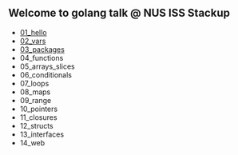 ## Welcome to golang talk @ NUS ISS Stackup

- [01_hello](./01_hello)
- [02_vars](./02_vars)
- [03_packages](./03_packages)
- 04_functions
- 05_arrays_slices
- 06_conditionals
- 07_loops
- 08_maps
- 09_range
- 10_pointers
- 11_closures
- 12_structs
- 13_interfaces
- 14_web
